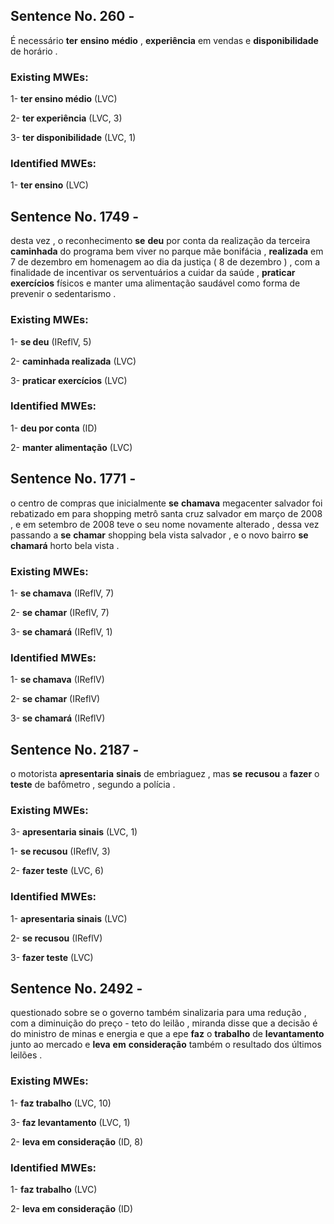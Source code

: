 ## Sentence No. 260 - 
É necessário **ter** **ensino** **médio** , **experiência** em vendas e **disponibilidade** de horário . 
### Existing MWEs: 
1- **ter ensino médio** (LVC)

2- **ter experiência** (LVC, 3)

3- **ter disponibilidade** (LVC, 1)

### Identified MWEs: 
1- **ter ensino** (LVC)

## Sentence No. 1749 - 
desta vez , o reconhecimento **se** **deu** por conta da realização da terceira **caminhada** do programa bem viver no parque mãe bonifácia , **realizada** em 7 de dezembro em homenagem ao dia da justiça ( 8 de dezembro ) , com a finalidade de incentivar os serventuários a cuidar da saúde , **praticar** **exercícios** físicos e manter uma alimentação saudável como forma de prevenir o sedentarismo . 
### Existing MWEs: 
1- **se deu** (IReflV, 5)

2- **caminhada realizada** (LVC)

3- **praticar exercícios** (LVC)

### Identified MWEs: 
1- **deu por conta** (ID)

2- **manter alimentação** (LVC)

## Sentence No. 1771 - 
o centro de compras que inicialmente **se** **chamava** megacenter salvador foi rebatizado em para shopping metrô santa cruz salvador em março de 2008 , e em setembro de 2008 teve o seu nome novamente alterado , dessa vez passando a **se** **chamar** shopping bela vista salvador , e o novo bairro **se** **chamará** horto bela vista . 
### Existing MWEs: 
1- **se chamava** (IReflV, 7)

2- **se chamar** (IReflV, 7)

3- **se chamará** (IReflV, 1)

### Identified MWEs: 
1- **se chamava** (IReflV)

2- **se chamar** (IReflV)

3- **se chamará** (IReflV)

## Sentence No. 2187 - 
o motorista **apresentaria** **sinais** de embriaguez , mas **se** **recusou** a **fazer** o **teste** de bafômetro , segundo a polícia . 
### Existing MWEs: 
3- **apresentaria sinais** (LVC, 1)

1- **se recusou** (IReflV, 3)

2- **fazer teste** (LVC, 6)

### Identified MWEs: 
1- **apresentaria sinais** (LVC)

2- **se recusou** (IReflV)

3- **fazer teste** (LVC)

## Sentence No. 2492 - 
questionado sobre se o governo também sinalizaria para uma redução , com a diminuição do preço - teto do leilão , miranda disse que a decisão é do ministro de minas e energia e que a epe **faz** o **trabalho** de **levantamento** junto ao mercado e **leva** **em** **consideração** também o resultado dos últimos leilões . 
### Existing MWEs: 
1- **faz trabalho** (LVC, 10)

3- **faz levantamento** (LVC, 1)

2- **leva em consideração** (ID, 8)

### Identified MWEs: 
1- **faz trabalho** (LVC)

2- **leva em consideração** (ID)


